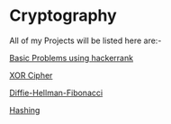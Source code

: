 # Cryptography
 All of my Projects will be listed here are:-

[Basic Problems using hackerrank](https://github.com/ashubly25/Cryptography/tree/master/Basic)

[XOR Cipher](https://github.com/ashubly25/Cryptography/tree/master/Cryptsystem)

[Diffie-Hellman-Fibonacci](https://github.com/ashubly25/Cryptography/tree/master/Diffie%20Hellman%20Fibonacci)

[Hashing](https://github.com/ashubly25/Cryptography/tree/master/passwords)
